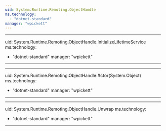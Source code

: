 ```yaml
---
uid: System.Runtime.Remoting.ObjectHandle
ms.technology: 
  - "dotnet-standard"
manager: "wpickett"
---
```


---
uid: System.Runtime.Remoting.ObjectHandle.InitializeLifetimeService
ms.technology: 
  - "dotnet-standard"
manager: "wpickett"
---

---
uid: System.Runtime.Remoting.ObjectHandle.#ctor(System.Object)
ms.technology: 
  - "dotnet-standard"
manager: "wpickett"
---

---
uid: System.Runtime.Remoting.ObjectHandle.Unwrap
ms.technology: 
  - "dotnet-standard"
manager: "wpickett"
---
